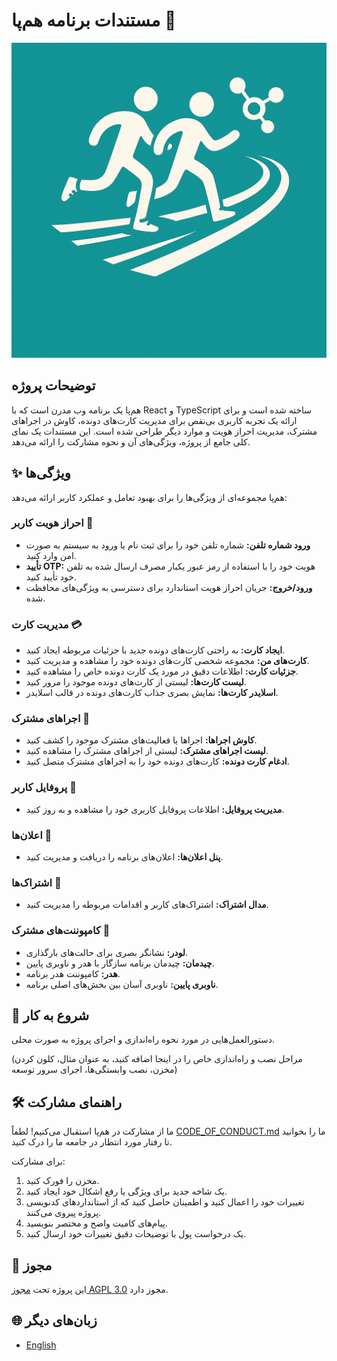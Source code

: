 # مستندات برنامه هم‌پا 👋

![لوگوی هم‌پا](./public/logo.png)

## توضیحات پروژه

هم‌پا یک برنامه وب مدرن است که با React و TypeScript ساخته شده است و برای ارائه یک تجربه کاربری بی‌نقص برای مدیریت کارت‌های دونده، کاوش در اجراهای مشترک، مدیریت احراز هویت و موارد دیگر طراحی شده است. این مستندات یک نمای کلی جامع از پروژه، ویژگی‌های آن و نحوه مشارکت را ارائه می‌دهد.

## ✨ ویژگی‌ها

هم‌پا مجموعه‌ای از ویژگی‌ها را برای بهبود تعامل و عملکرد کاربر ارائه می‌دهد:

### احراز هویت کاربر 🔐
- **ورود شماره تلفن:** شماره تلفن خود را برای ثبت نام یا ورود به سیستم به صورت امن وارد کنید.
- **تأیید OTP:** هویت خود را با استفاده از رمز عبور یکبار مصرف ارسال شده به تلفن خود تأیید کنید.
- **ورود/خروج:** جریان احراز هویت استاندارد برای دسترسی به ویژگی‌های محافظت شده.

### مدیریت کارت 💳
- **ایجاد کارت:** به راحتی کارت‌های دونده جدید با جزئیات مربوطه ایجاد کنید.
- **کارت‌های من:** مجموعه شخصی کارت‌های دونده خود را مشاهده و مدیریت کنید.
- **جزئیات کارت:** اطلاعات دقیق در مورد یک کارت دونده خاص را مشاهده کنید.
- **لیست کارت‌ها:** لیستی از کارت‌های دونده موجود را مرور کنید.
- **اسلایدر کارت‌ها:** نمایش بصری جذاب کارت‌های دونده در قالب اسلایدر.

### اجراهای مشترک 🤝
- **کاوش اجراها:** اجراها یا فعالیت‌های مشترک موجود را کشف کنید.
- **لیست اجراهای مشترک:** لیستی از اجراهای مشترک را مشاهده کنید.
- **ادغام کارت دونده:** کارت‌های دونده خود را به اجراهای مشترک متصل کنید.

### پروفایل کاربر 👤
- **مدیریت پروفایل:** اطلاعات پروفایل کاربری خود را مشاهده و به روز کنید.

### اعلان‌ها 🔔
- **پنل اعلان‌ها:** اعلان‌های برنامه را دریافت و مدیریت کنید.

### اشتراک‌ها 💎
- **مدال اشتراک:** اشتراک‌های کاربر و اقدامات مربوطه را مدیریت کنید.

### کامپوننت‌های مشترک 🧩
- **لودر:** نشانگر بصری برای حالت‌های بارگذاری.
- **چیدمان:** چیدمان برنامه سازگار با هدر و ناوبری پایین.
- **هدر:** کامپوننت هدر برنامه.
- **ناوبری پایین:** ناوبری آسان بین بخش‌های اصلی برنامه.

## 🚀 شروع به کار

دستورالعمل‌هایی در مورد نحوه راه‌اندازی و اجرای پروژه به صورت محلی.

(مراحل نصب و راه‌اندازی خاص را در اینجا اضافه کنید، به عنوان مثال، کلون کردن مخزن، نصب وابستگی‌ها، اجرای سرور توسعه)

## 🛠️ راهنمای مشارکت

ما از مشارکت در هم‌پا استقبال می‌کنیم! لطفاً [CODE_OF_CONDUCT.md](CODE_OF_CONDUCT.md) ما را بخوانید تا رفتار مورد انتظار در جامعه ما را درک کنید.

برای مشارکت:
1. مخزن را فورک کنید.
2. یک شاخه جدید برای ویژگی یا رفع اشکال خود ایجاد کنید.
3. تغییرات خود را اعمال کنید و اطمینان حاصل کنید که از استانداردهای کدنویسی پروژه پیروی می‌کنند.
4. پیام‌های کامیت واضح و مختصر بنویسید.
5. یک درخواست پول با توضیحات دقیق تغییرات خود ارسال کنید.

## 📄 مجوز

این پروژه تحت [مجوز AGPL 3.0](LICENSE) مجوز دارد.

## 🌐 زبان‌های دیگر

- [English](README.md)